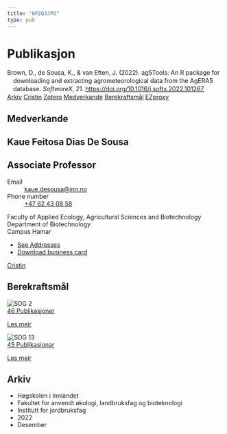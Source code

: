 ```yaml
---
title: "8P2Q3JPD"
type: pub
---
```

<h1>Publikasjon</h1>
<article id="csl-bib-container-8P2Q3JPD" class="csl-bib-container">
  <div class="csl-bib-body" style="line-height: 1.35; padding-left: 1em; text-indent:-1em;">
  <div class="csl-entry">Brown, D., de Sousa, K., &amp; van Etten, J. (2022). ag5Tools: An R package for downloading and extracting agrometeorological data from the AgERA5 database. <i>SoftwareX</i>, <i>21</i>. <a href="https://doi.org/10.1016/j.softx.2022.101267">https://doi.org/10.1016/j.softx.2022.101267</a></div>
</div>
  <div class="csl-bib-buttons">
    <a href="#taxonomy-article-8P2Q3JPD" class="csl-bib-button">Arkiv</a>
    <a href alt="Cristin URL" class="csl-bib-button">Cristin</a>
    <a href alt="Zotero URL" class="csl-bib-button">Zotero</a>
    <a href="#contributors-article-8P2Q3JPD" class="csl-bib-button">Medverkande</a>
    <a href="#sdg-article-8P2Q3JPD" class="csl-bib-button">Berekraftsmål</a>
    <a href="http://ezproxy.inn.no/login?url=https://doi.org/10.1016/j.softx.2022.101267" class="csl-bib-button">EZproxy</a>
  </div>
  <div id="csl-bib-meta-container-8P2Q3JPD"></div>
</article>
<div id="csl-bib-meta-8P2Q3JPD" class="csl-bib-meta">
  <article id="contributors-article-8P2Q3JPD" class="contributors-article">
    <h1>Medverkande</h1>
    <div class="personas">
<div class="vrtx-hinn-person-card">
<div class="photo">
<i class="lar la-user-circle missing-person"></i>
</div>
<div class="info">
<hgroup><h1>Kaue Feitosa Dias De Sousa</h1>
<h2>Associate Professor</h2>
</hgroup><dl>
<dt>Email</dt>
<dd>
<a href="mailto:kaue.desousa@inn.no">kaue.desousa@inn.no</a>
</dd>
<dt>Phone number</dt>
<dd><a href="tel:+4762430858">
+47 62 43 08 58
</a></dd>
</dl>
<p>
Faculty of Applied Ecology, Agricultural Sciences and Biotechnology<br>
Department of Biotechnology<br>
Campus Hamar
</p>
<ul class="vrtx-hinn-links">
<li><a href="https://www.inn.no/finn-en-ansatt/kaue-desousa.html#vrtx-hinn-addresses">See Addresses</a></li>
<li><a href="https://www.inn.no/finn-en-ansatt/kaue-desousa.html?vrtx=vcf">Download business card</a></li>
</ul>
</div>
</div>
<a href="https://app.cristin.no/persons/show.jsf?id=994113" alt="Cristin URL" class="personas-cristin">Cristin</a>
</div>
  </article>
  <article id="sdg-article-8P2Q3JPD" class="sdg-article">
    <h1>Berekraftsmål</h1>
    <div class="sdg-container"><div id="sdg2" class="sdg">
<img src="{{< params subfolder >}}images/sdg/sdg02_no.png" class="image" alt="SDG 2">
<div class="sdg-overlay">
<a href="{{< params subfolder >}}no/archive/?sdg=2#archive" class="sdg-publication-count"><span>46</span> Publikasjonar</a>
<p><a href="https://www.fn.no/om-fn/fns-baerekraftsmaal/utrydde-sult?lang=nno-NO" class="sdg-read-more">Les meir</a></p>
</div>
</div> <div id="sdg13" class="sdg">
<img src="{{< params subfolder >}}images/sdg/sdg13_no.png" class="image" alt="SDG 13">
<div class="sdg-overlay">
<a href="{{< params subfolder >}}no/archive/?sdg=13#archive" class="sdg-publication-count"><span>45</span> Publikasjonar</a>
<p><a href="https://www.fn.no/om-fn/fns-baerekraftsmaal/stoppe-klimaendringene?lang=nno-NO" class="sdg-read-more">Les meir</a></p>
</div>
</div></div>
  </article>
  <article id="taxonomy-article-8P2Q3JPD" class="taxonomy-article">
    <h1>Arkiv</h1>
    <ul>
      <li>Høgskolen i Innlandet</li>
      <li>Fakultet for anvendt økologi, landbruksfag og bioteknologi</li>
      <li>Institutt for jordbruksfag</li>
      <li>2022</li>
      <li>Desember</li>
    </ul>
  </article>
</div>
